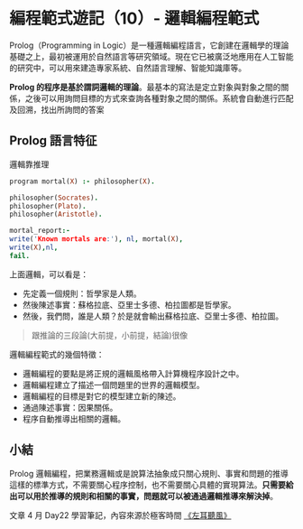 # 編程範式遊記（10）- 邏輯編程範式

Prolog（Programming in Logic）是一種邏輯編程語言，它創建在邏輯學的理論基礎之上，最初被運用於自然語言等研究領域。現在它已被廣泛地應用在人工智能的研究中，可以用來建造專家系統、自然語言理解、智能知識庫等。

**Prolog 的程序是基於謂詞邏輯的理論**。最基本的寫法是定立對象與對象之間的關係，之後可以用詢問目標的方式來查詢各種對象之間的關係。系統會自動進行匹配及回溯，找出所詢問的答案

## Prolog 語言特征

邏輯靠推理

```prolog
program mortal(X) :- philosopher(X).

philosopher(Socrates).
philosopher(Plato).
philosopher(Aristotle).

mortal_report:-
write('Known mortals are:'), nl, mortal(X),
write(X),nl,
fail.
``` 

上面邏輯，可以看是：

- 先定義一個規則：哲學家是人類。
- 然後陳述事實：蘇格拉底、亞里士多德、柏拉圖都是哲學家。
- 然後，我們問，誰是人類？於是就會輸出蘇格拉底、亞里士多德、柏拉圖。

> 跟推論的三段論(大前提，小前提，結論)很像

邏輯編程範式的幾個特徵：

- 邏輯編程的要點是將正規的邏輯風格帶入計算機程序設計之中。
- 邏輯編程建立了描述一個問題里的世界的邏輯模型。
- 邏輯編程的目標是對它的模型建立新的陳述。
- 通過陳述事實：因果關係。
- 程序自動推導出相關的邏輯。

## 小結

Prolog 邏輯編程，把業務邏輯或是說算法抽象成只關心規則、事實和問題的推導這樣的標準方式，不需要關心程序控制，也不需要關心具體的實現算法。**只需要給出可以用於推導的規則和相關的事實，問題就可以被通過邏輯推導來解決掉**。

文章 4 月 Day22 學習筆記，內容來源於極客時間 [《左耳聽風》](https://time.geekbang.org/column/article/2752)